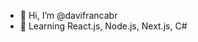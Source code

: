 - 👋 Hi, I’m @davifrancabr
- 👀 Learning React.js, Node.js, Next.js, C#

<!---
davifrancabr/davifrancabr is a ✨ special ✨ repository because its `README.md` (this file) appears on your GitHub profile.
You can click the Preview link to take a look at your changes.
--->
